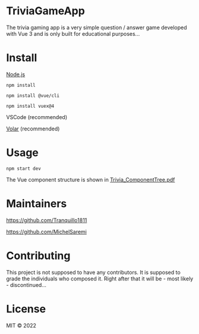 # TriviaGameApp
The trivia gaming app is a very simple question / answer game developed with Vue 3 and is only built for educational purposes...

# Install

[Node.js](https://nodejs.org/en/download/)

`npm install`

`npm install @vue/cli`

`npm install vuex@4`
 
VSCode (recommended)

[Volar](https://marketplace.visualstudio.com/items?itemName=johnsoncodehk.volar) (recommended)


# Usage
`npm start dev`

The Vue component structure is shown in [Trivia_ComponentTree.pdf](./Trivia_ComponentTree.pdf)

# Maintainers
<https://github.com/Tranquillo1811> 

<https://github.com/MichelSaremi>

# Contributing
This project is not supposed to have any contributors.
It is supposed to grade the individuals who composed it.
Right after that it will be - most likely - discontinued...

# License
MIT &copy; 2022 
